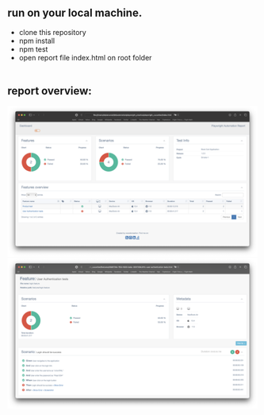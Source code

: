 ## run on your local machine.
- clone this repository
- npm install
- npm test
- open report file index.html on root folder <br><br>

## report overview:

![Dashboard Report](Screenshot%202023-08-27%20at%2011.53.43.png)
![Feature Detail Report](Screenshot%202023-08-27%20at%2011.54.29.png)

